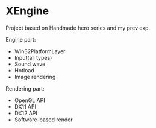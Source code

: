 # XEngine
Project based on Handmade hero series and my prev exp. 

Engine part:
- Win32PlatformLayer
- Input(all types)
- Sound wave
- Hotload
- Image rendering

Rendering part:
- OpenGL API
- DX11 API
- DX12 API
- Software-based render
